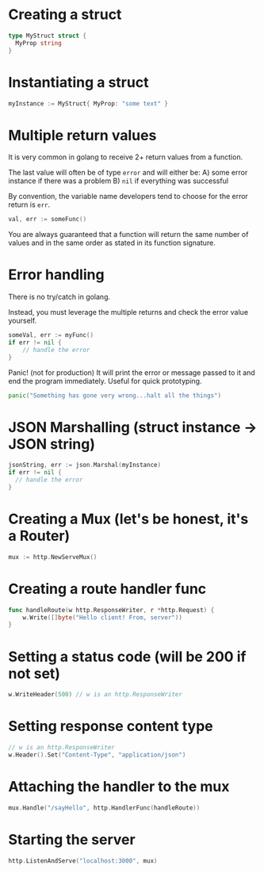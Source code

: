 # Creating a struct

```go
type MyStruct struct {
  MyProp string
}
```

# Instantiating a struct

```go
myInstance := MyStruct{ MyProp: "some text" }
```

# Multiple return values

It is very common in golang to receive 2+ return values from a function.

The last value will often be of type `error` and will either be:
A) some error instance if there was a problem
B) `nil` if everything was successful

By convention, the variable name developers tend to choose for the error return is `err`.

```go
val, err := someFunc()
```

You are always guaranteed that a function will return the same number of values and in the same order as stated in its function signature.

# Error handling

There is no try/catch in golang.

Instead, you must leverage the multiple returns and check the error value yourself.

```go
someVal, err := myFunc()
if err != nil {
	// handle the error
}
```

Panic! (not for production)
It will print the error or message passed to it and end the program immediately.
Useful for quick prototyping.

```go
panic("Something has gone very wrong...halt all the things")
```

# JSON Marshalling (struct instance -> JSON string)

```go
jsonString, err := json.Marshal(myInstance)
if err != nil {
  // handle the error
}
```

# Creating a Mux (let's be honest, it's a Router)

```go
mux := http.NewServeMux()
```

# Creating a route handler func

```go
func handleRoute(w http.ResponseWriter, r *http.Request) {
	w.Write([]byte("Hello client! From, server"))
}
```

# Setting a status code (will be 200 if not set)

```go
w.WriteHeader(500) // w is an http.ResponseWriter
```

# Setting response content type

```go
// w is an http.ResponseWriter
w.Header().Set("Content-Type", "application/json")
```

# Attaching the handler to the mux

```go
mux.Handle("/sayHello", http.HandlerFunc(handleRoute))
```

# Starting the server

```go
http.ListenAndServe("localhost:3000", mux)
```
